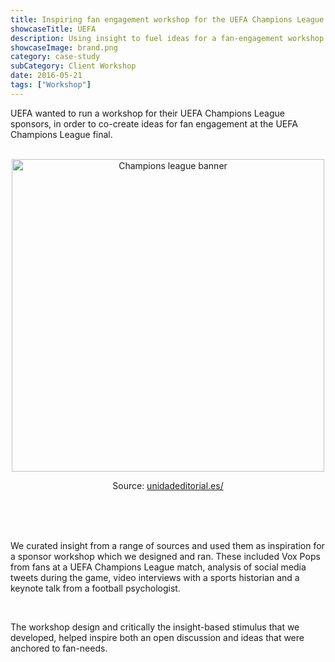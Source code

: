 ```yaml
---
title: Inspiring fan engagement workshop for the UEFA Champions League Final sponsors
showcaseTitle: UEFA
description: Using insight to fuel ideas for a fan-engagement workshop with the UEFA Champions League sponsors  
showcaseImage: brand.png
category: case-study
subCategory: Client Workshop
date: 2016-05-21
tags: ["Workshop"]
---
```


UEFA wanted to run a workshop for their UEFA Champions League sponsors, in order to co-create ideas for fan engagement at the UEFA Champions League final.

<br/>

<div align="center">
<img src="https://phantom-marca.unidadeditorial.es/50ffb9d29470f1a3b32dfa566695968c/crop/0x79/1600x978/resize/1320/f/jpg/assets/multimedia/imagenes/2022/05/16/16527257986091.jpg" alt="Champions league banner" width=500/>
<p class="text-sm font-light text-center">Source: <a href="https://www.unidadeditorial.es/" target="_blank">unidadeditorial.es/</a></p>

<br/>

</div>

<br/>

<br/>

We curated insight from a range of sources and used them as inspiration for a sponsor workshop which we designed and ran. These included Vox Pops from fans at a UEFA Champions League match, analysis of social media tweets during the game, video interviews with a sports historian and a keynote talk from a football psychologist.

<br/>

The workshop design and critically the insight-based stimulus that we developed, helped inspire both an open discussion and ideas that were anchored to fan-needs. 